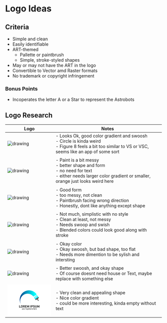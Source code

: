 # Logo Ideas

## Criteria

- Simple and clean
- Easily identifiable
- ART-themed
  - Pallette or paintbrush
  - Simple, stroke-styled shapes
- May or may not have the ART in the logo
- Convertible to Vector amd Raster formats  
- No trademark or copyright infringement

### Bonus Points

- Incoperates the letter A or a Star to represent the Astrobots

## Logo Research

| Logo | Notes |
| --- | --- |
|<img src="https://img.freepik.com/premium-vector/paint-logo-full-color-luxury-design-style-creative-brush-concept_487414-1807.jpg" alt="drawing" width="200"/>|- Looks Ok, good color gradient and swoosh <br>- Circle is kinda weird <br>- Figure 8 feels a bit too similar to VS or VSC, seems like an app of some sort|
|||
|<img src="https://www.shutterstock.com/shutterstock/photos/2346190151/display_1500/stock-vector-paint-brush-liquid-coloring-logo-icon-symbol-design-template-illustration-inspiration-2346190151.jpg" alt="drawing" width="200"/>| - Paint is a bit messy<br>- better shape and form<br> - no need for text<br> - either needs larger color gradient or smaller, orange just looks weird here|
|||
|<img src="https://i.pinimg.com/originals/35/a3/22/35a32233a8c32135cf1655f1e38ca5a7.jpg" alt="drawing" width="200"/>|- Good form<br>- too messy, not clean<br>- Paintbrush facing wrong direction<br>- Honestly, dont like anything except shape|
|||
|<img src="https://cdn2.vectorstock.com/i/1000x1000/20/61/color-paint-logo-icon-design-vector-22462061.jpg" alt="drawing" width="200"/>|- Not much, simplistic with no style<br>- Clean at least, not messy<br>- Needs swoop and swish<br>- Blended colors could look good along with stroke|
|||
|<img src="https://cdn1.vectorstock.com/i/1000x1000/99/15/paint-logo-template-icon-vector-21699915.jpg" alt="drawing" width="200"/>|- Okay color<br>- Okay swoosh, but bad shape, too flat<br>- Needs more dimention to be sylish and intersting|
|||
|<img src="https://static.vecteezy.com/system/resources/previews/007/619/690/non_2x/house-painting-logo-design-template-free-vector.jpg" alt="drawing" width="200"/>|- Better swoosh, and okay shape<br>- Of course doesnt need house or Text, maybe replace with something else|
|||
|<img src="ArcLogo.png" alt="drawing" width="200"/>|- Very clean and appealing shape<br>- Nice color gradient<br>- could be more interesting, kinda empty without text|

